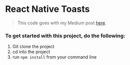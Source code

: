 # React Native Toasts

> This code goes with my Medium post [here](https://medium.com/@dabit3/creating-a-custom-toast-module-for-react-native-770fd1c0dcf5#.kl7qipbwk).

### To get started with this project, do the following:

1. Git clone the project
2. cd into the project
3. run `npm install` from your command line